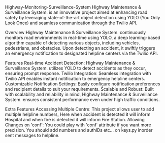 Highway-Monitoring-Surveillance-System
Highway Maintenance &amp; Surveillance System. is an innovative project aimed at enhancing road safety by leveraging state-of-the-art object detection using YOLO (You Only Look Once) and seamless communication through the Twilio API.

Overview
Highway Maintenance & Surveillance System. continuously monitors road environments in real-time using YOLO, a deep learning-based algorithm capable of detecting various objects, including vehicles, pedestrians, and obstacles. Upon detecting an accident, it swiftly triggers an emergency notification to designated helpline centers via the Twilio API.

 Features
Real-time Accident Detection: Highway Maintenance & Surveillance System. utilizes YOLO to detect accidents as they occur, ensuring prompt response.
Twilio Integration: Seamless integration with Twilio API enables instant notification to emergency helpline centers.
Customizable Notification Settings: Easily configure notification preferences and recipient details to suit your requirements.
Scalable and Robust: Built with scalability and reliability in mind, HIghway Maintenance & Surveillance System. ensures consistent performance even under high traffic conditions.

Extra Features
Accessing Multiple Centre: This project allows user to add multiple helpline numbers, Here when accident is detected it will inform Hospital and when fire is detected it will inform Fire Station.
Allowing Changes on 'conf': You could play with 'conf' attribute if you want more precision.
You should add numbers and authIDs etc... on keys.py inorder sent messages to helpline.
